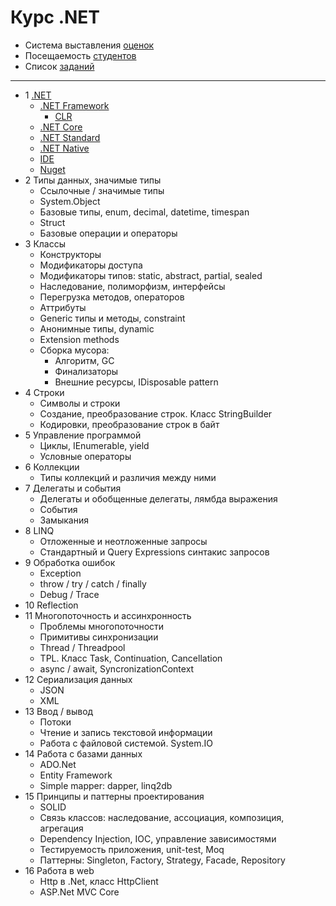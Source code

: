 ﻿# Курс .NET

- Система выставления [оценок](course-2017-1/readme.md)
- Посещаемость [студентов](course-2017-1/attendance.md)
- Список [заданий](exercises/exercises.md)

---

- 1 [.NET](course/1-net.md#net)
  - [.NET Framework](course/1-net.md#net-framework)
    - [CLR](course/1-net.md#clr)
  - [.NET Core](course/1-net.md#net-core)
  - [.NET Standard](course/1-net.md#net-standard)
  - [.NET Native](course/1-net.md#net-native)
  - [IDE](course/1-net.md#ide)
  - [Nuget](course/1-net.md#nuget)
- 2 Типы данных, значимые типы
  - Ссылочные / значимые типы
  - System.Object
  - Базовые типы, enum, decimal, datetime, timespan
  - Struct
  - Базовые операции и операторы
- 3 Классы
  - Конструкторы
  - Модификаторы доступа
  - Модификаторы типов: static, abstract, partial, sealed
  - Наследование, полиморфизм, интерфейсы
  - Перегрузка методов, операторов
  - Аттрибуты
  - Generic типы и методы, constraint
  - Анонимные типы, dynamic
  - Extension methods
  - Сборка мусора:
    - Алгоритм, GC
    - Финализаторы
    - Внешние ресурсы, IDisposable pattern
- 4 Строки
  - Символы и строки
  - Создание, преобразование строк. Класс StringBuilder
  - Кодировки, преобразование строк в байт
- 5 Управление программой
  - Циклы, IEnumerable, yield
  - Условные операторы
- 6 Коллекции
  - Типы коллекций и различия между ними
- 7 Делегаты и события
  - Делегаты и обобщенные делегаты, лямбда выражения
  - События
  - Замыкания
- 8 LINQ
  - Отложенные и неотложенные запросы
  - Стандартный и Query Expressions синтакис запросов
- 9 Обработка ошибок
  - Exception
  - throw / try / catch / finally
  - Debug / Trace
- 10 Reflection
- 11 Многопоточность и ассинхронность
  - Проблемы многопоточности
  - Примитивы синхронизации
  - Thread / Threadpool
  - TPL. Класс Task, Continuation, Cancellation
  - async / await, SyncronizationContext
- 12 Сериализация данных
  - JSON
  - XML
- 13 Ввод / вывод
  - Потоки
  - Чтение и запись текстовой информации
  - Работа с файловой системой. System.IO
- 14 Работа с базами данных
  - ADO.Net
  - Entity Framework
  - Simple mapper: dapper, linq2db
- 15 Принципы и паттерны проектирования
  - SOLID
  - Связь классов: наследование, ассоциация, композиция, агрегация
  - Dependency Injection, IOC, управление зависимостями
  - Тестируемость приложения, unit-test, Moq
  - Паттерны: Singleton, Factory, Strategy, Facade, Repository
- 16 Работа в web
  - Http в .Net, класс HttpClient
  - ASP.Net MVC Core
